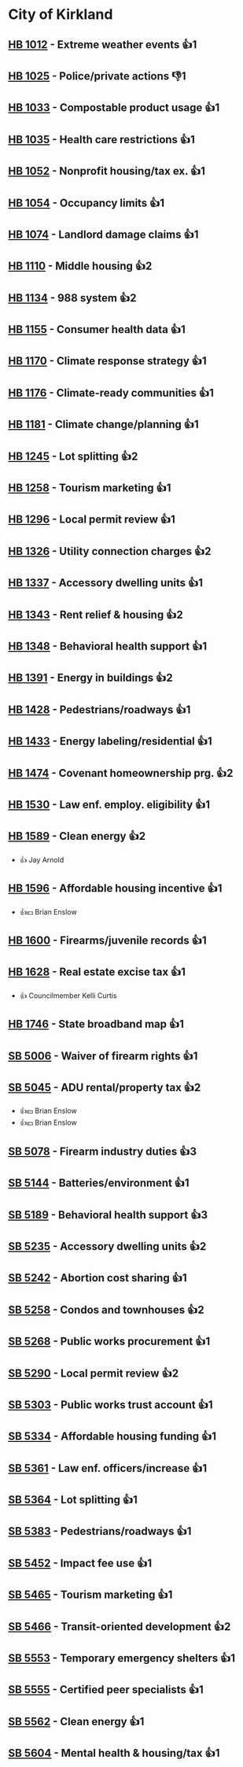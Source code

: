 # City of Kirkland

## [HB 1012](/bill/2023-24/hb/1012/) - Extreme weather events 👍1  

## [HB 1025](/bill/2023-24/hb/1025/) - Police/private actions  👎1 

## [HB 1033](/bill/2023-24/hb/1033/) - Compostable product usage 👍1  

## [HB 1035](/bill/2023-24/hb/1035/) - Health care restrictions 👍1  

## [HB 1052](/bill/2023-24/hb/1052/) - Nonprofit housing/tax ex. 👍1  

## [HB 1054](/bill/2023-24/hb/1054/) - Occupancy limits 👍1  

## [HB 1074](/bill/2023-24/hb/1074/) - Landlord damage claims 👍1  

## [HB 1110](/bill/2023-24/hb/1110/) - Middle housing 👍2  

## [HB 1134](/bill/2023-24/hb/1134/) - 988 system 👍2  

## [HB 1155](/bill/2023-24/hb/1155/) - Consumer health data 👍1  

## [HB 1170](/bill/2023-24/hb/1170/) - Climate response strategy 👍1  

## [HB 1176](/bill/2023-24/hb/1176/) - Climate-ready communities 👍1  

## [HB 1181](/bill/2023-24/hb/1181/) - Climate change/planning 👍1  

## [HB 1245](/bill/2023-24/hb/1245/) - Lot splitting 👍2  

## [HB 1258](/bill/2023-24/hb/1258/) - Tourism marketing 👍1  

## [HB 1296](/bill/2023-24/hb/1296/) - Local permit review 👍1  

## [HB 1326](/bill/2023-24/hb/1326/) - Utility connection charges 👍2  

## [HB 1337](/bill/2023-24/hb/1337/) - Accessory dwelling units 👍1  

## [HB 1343](/bill/2023-24/hb/1343/) - Rent relief & housing 👍2  

## [HB 1348](/bill/2023-24/hb/1348/) - Behavioral health support 👍1  

## [HB 1391](/bill/2023-24/hb/1391/) - Energy in buildings 👍2  

## [HB 1428](/bill/2023-24/hb/1428/) - Pedestrians/roadways 👍1  

## [HB 1433](/bill/2023-24/hb/1433/) - Energy labeling/residential 👍1  

## [HB 1474](/bill/2023-24/hb/1474/) - Covenant homeownership prg. 👍2  

## [HB 1530](/bill/2023-24/hb/1530/) - Law enf. employ. eligibility 👍1  

## [HB 1589](/bill/2023-24/hb/1589/) - Clean energy 👍2  
* 👍 Jay Arnold

## [HB 1596](/bill/2023-24/hb/1596/) - Affordable housing incentive 👍1  
* 👍💵 Brian Enslow

## [HB 1600](/bill/2023-24/hb/1600/) - Firearms/juvenile records 👍1  

## [HB 1628](/bill/2023-24/hb/1628/) - Real estate excise tax 👍1  
* 👍 Councilmember Kelli Curtis

## [HB 1746](/bill/2023-24/hb/1746/) - State broadband map 👍1  

## [SB 5006](/bill/2023-24/sb/5006/) - Waiver of firearm rights 👍1  

## [SB 5045](/bill/2023-24/sb/5045/) - ADU rental/property tax 👍2  
* 👍💵 Brian Enslow
* 👍💵 Brian Enslow

## [SB 5078](/bill/2023-24/sb/5078/) - Firearm industry duties 👍3  

## [SB 5144](/bill/2023-24/sb/5144/) - Batteries/environment 👍1  

## [SB 5189](/bill/2023-24/sb/5189/) - Behavioral health support 👍3  

## [SB 5235](/bill/2023-24/sb/5235/) - Accessory dwelling units 👍2  

## [SB 5242](/bill/2023-24/sb/5242/) - Abortion cost sharing 👍1  

## [SB 5258](/bill/2023-24/sb/5258/) - Condos and townhouses 👍2  

## [SB 5268](/bill/2023-24/sb/5268/) - Public works procurement 👍1  

## [SB 5290](/bill/2023-24/sb/5290/) - Local permit review 👍2  

## [SB 5303](/bill/2023-24/sb/5303/) - Public works trust account 👍1  

## [SB 5334](/bill/2023-24/sb/5334/) - Affordable housing funding 👍1  

## [SB 5361](/bill/2023-24/sb/5361/) - Law enf. officers/increase 👍1  

## [SB 5364](/bill/2023-24/sb/5364/) - Lot splitting 👍1  

## [SB 5383](/bill/2023-24/sb/5383/) - Pedestrians/roadways 👍1  

## [SB 5452](/bill/2023-24/sb/5452/) - Impact fee use 👍1  

## [SB 5465](/bill/2023-24/sb/5465/) - Tourism marketing 👍1  

## [SB 5466](/bill/2023-24/sb/5466/) - Transit-oriented development 👍2  

## [SB 5553](/bill/2023-24/sb/5553/) - Temporary emergency shelters 👍1  

## [SB 5555](/bill/2023-24/sb/5555/) - Certified peer specialists 👍1  

## [SB 5562](/bill/2023-24/sb/5562/) - Clean energy 👍1  

## [SB 5604](/bill/2023-24/sb/5604/) - Mental health & housing/tax 👍1  